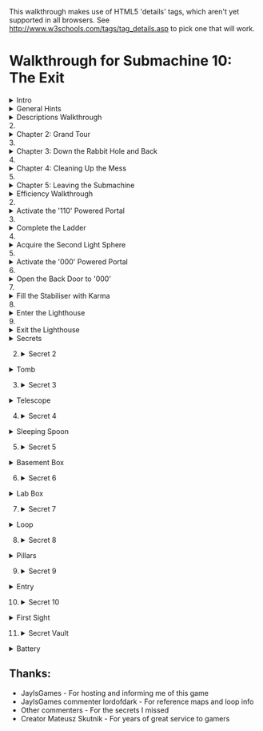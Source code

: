 This walkthrough makes use of HTML5 'details' tags, which aren't yet supported in all browsers. See http://www.w3schools.com/tags/tag_details.asp to pick one that will work.


Walkthrough for Submachine 10: The Exit
=======================================
<details><summary>Intro</summary>
Welcome to the final "Submachine" game! The series has spanned 10 episodes in as many years. The creator, Mateusz Skutnik, has finished up with the best art and longest trek so far. I've enjoyed the series greatly, so I wanted to put some work into a good walkthrough for others. Prior experience with Submachine in not necessary, but there are many references to previous games for those who want to look back.

The game world consists of 8 major areas, each of which has a portal back to a section of a previous Submachine game. The graphic style is that of the original, but updates were made so that they'd be appropriate to the new game. Most of the game play involves clicking switches, collecting items, and finding out where to put them.

There are a few parts to this walkthrough. I try to have progressive hints throughout, so that you can figure out as much as possible on your own. Also, each successive part is more detail oriented, so you can look for high level hints in the "Hints" section, detailed directions, you'll need to check out the "Efficiency" section.

"Explanations Walkthrough" leads you to clues to what you need before finding those items. It's a lot of back and forth, but hopefully you will understand what's going on. "Efficiency Walkthrough" is designed around subgoals for accessing the ending. Items are collected and used at convenient times with no explanation about what they are.

"Secrets" contains info for getting the ten small red balls that are used to access extra text just before finishing the game. Items used solely to acquire secrets are mostly ignored by the main walkthroughs, except under special spoiler tags.

I label areas mainly by their teleporter coordinates. So, '101' means first and third buttons depressed before activating teleporter. I also use a 'P' to mean through the powered portal. So '110P' means the area from the beginning of Sub 6: The Edge.

Remember that the game is designed so that you can't get stuck. No matter what you've done, what you have, or where you are, you can still reach the ending! (And you can still get all the secrets!)

Enjoy!
</details>
<details><summary>General Hints</summary>
- You're not stuck.
- Really, you're not stuck. The ending is reachable from any situation.
- The secrets are also reachable from any situation.
- If an item came from a device, it probably goes into a similar device.
- Mechanisms with little red and green lights need to be activated elsewhere.
- Pick up everything. There are no useless items.
- There are a few useless mechanisms.
- Most mechanisms have visual clues for how to activate them. Like missing pieces.
- If a mechanism stops working, you don't need it any more.
- Some obvious items are for non-obvious secrets. Progress is better than completion.
- There are some things you'll understand early, but can't be solved until much later.
- All ten secrets are small red balls. Some are hidden in "plain sight".
</details>
<details><summary>Descriptions Walkthrough</summary>
This takes you through the game, pointing out clues. It's more commentary than directions, so it's good if you want vague hints, or want to read about a previous section to see if you missed an obscured clue. The back story is left out, but you're led to in-game papers that describe it. Secrets are dealt with as if they were normal game items, but more vague and left out of the spoiler hints. This walkthrough is set up as if it's telling the protagonist's story. Read the Efficiency Walkthrough section if you need clearer guidance.

This is written as if we have everything we need to pass each obstacle. The player will have to jump back and forth between areas to actually reach the area in the next paragraph. Read about what you see, for subtle hints about what to do next. Spoiler hints will say where to go, but not what to do there or the best order to do anything.

Progressive spoilers: character of the game, descriptions and clues, search locations

1. <details><summary>Chapter 1: Where Am I?</summary>
  The first part of the game is simple and linear. Explore a bit, click to collect items, and use them where you can. Don't miss the 'Backpack' early on, you have limited inventory space! Figure out how the game works. Pass though rooms and portals. Find the teleporter to finish this part.
  1. <details><summary>Docks</summary>
    - We start off on an unstable platform with stone floating around. This seems to be a technologically mixed area that plaques call the Northern Garden docks. There are four labeled 'docks'. There's a ship anchored (literally) to one of the docks, but we can't see it. There's a ladder, but all it has is a glowing orb at the top. It seems small enough to grab. A hole in the ground leads to a machine that doesn't do anything, but does have a hole for something. Pieces of the wall are floating around. They seem to be centered on something. There's a building blocking our path. The circular device nearby looks like it might be useful.
    - <details><summary>Hint</summary>
      Put the Light Sphere in the circular device to gain access to the building.
      </details>
    </details>
  2. <details><summary>Control Room</summary>
    - This is a modest building that seems in disrepair. There are some levers upstairs labeled like the docks. What dock was the ship at? There's a backpack by a chair that looks useful. The stairway doesn't go anywhere. What breaks up support beams but leaves them floating? There's a vending machine in the corner. It seems to require an id card. Maybe there's one on the ship?
    - <details><summary>Hint</summary>
      Click the lever marked '3' to move the ladder to the ship.
      </details>
    </details>
  3. <details><summary>Ship</summary>
    - We can reach what seems to be a space ship, but it still needs power. Luckily, there's ship number card by the entrance, and those cables go right into the machine we saw.
    - <details><summary>Hint</summary>
      Take the Id to the vending machine, insert it to get a Bottle Fuse, take it outside to the machine in the hole. Insert it and press the button.
      </details>
    - The ship is so old that there's mold everywhere! It's interesting to look at, but probably doesn't do anything anymore. Maybe there's some scrap to collect on board. We found the bridge, but the security is still in place, and we don't have a captain's ID badge, or whatever goes in the other slot. There's a hatch missing a handle, maybe that's still around somewhere.
    - <details><summary>Hint</summary>
      The Door Valve is on the other side of the ship. Insert it into the hatch and click to open it.
      </details>
    </details>
  4. <details><summary>Old House</summary>
    - We found a karma portal like the ones in previous Submachine games. They'll probably take us to many unusual places. This place seems like an old house. The way is blocked a bit, but nothing too difficult to handle. There's a hole in the floor with a little red ball at the bottom. Looks like something valuable, but we can't reach it. Even if we found a long stick to reach, it's so far down that grabbing it would be a problem. There's some strange equipment around. One large capsule has lights on it and a panel that might open, but it won't and the device seems inactive. The nearby door is shut and not opening. There's another unusual device on a lower level, but it seems to be missing some parts. All the statues are facing some brick structure that seems subtly out of place with the house. It must be important.
    </details>
  </details>
2. <details><summary>Chapter 2: Grand Tour</summary>
  Now that you have access to a teleporter, there are many worlds to explore. Go from place to place collecting and using items. About half of them are used in the area you found them in, the rest go through the teleporter. Use the teleporter to get to areas new to this game. Use the powered portals to get to areas from previous Submachine games. You'll finish this part of the game when you gather all the pieces to activate the powered portal in the first area.
  1. <details><summary>001 The Pyramid</summary>
    - There's a bunch of ancient Egyptian stuff around, but the pyramid walls look like copper. There's a couple of geared devises on walls, but neither is complete. There's a totem with Hieroglyphics on it, and there are some papers around with the same symbols. A box on an upper level has the same symbol as the totem, but it doesn't seem to do anything. There are a couple of jackal heads that teleport us between them, which is odd because there are ladders that reach them both. There's also an odd gray stone device with buttons, attached to a socket. There's nothing around that fits in, though.
    - <details><summary>Hint</summary>
      The last hieroglyph page is in 111. The Karma Vile for the stone device is in 110P. You get the first Cog Wheel from the box when the totem is set up properly. The other 3 are in 001P, 101P, and 011.
      </details>
    - The ladders both drop down into compartments below. There's a glowing portal down one, and a glowing device down the other. They look useful. 
    </details>
  2. <details><summary>010 The Excavation</summary>
    - Looks like a work site, but the drill is busted. It's turned off and there's a handle in what looks like red sand. It appears to be solid. There's sand on the other side too, but it doesn't fill the hole. There's a machine that seems to open a hatch somewhere. There's a glowing Range Confirmator that may need power.
    - <details><summary>Hint</summary>
      Get the handle and put it on the drill. Open the handles and pull both levers to activate it.
      </details>
    The drill must have already done its work, because there is equipment down its hole. One of the Range Confirmators is in a socket with a green light. There are two other sockets with red lights. There are two airlocks, but one is missing a handle. We can get past the other one. There's a closed hatch and a bar that looks like a handle.
    - <details><summary>Hint</summary>
      Open the other airlock with the handle, place both Confirmators in the sockets and activate the machine to open the hatch.
      </details>
    - There's a piece of paper with a some kind of rune on it here, and a large portal beyond the hatch.
    </details>
  3. <details><summary>011 Shiva</summary>
    - This place consists of three large metal spheres, connected by a large pipe. The pipe is busted open and we can climb inside. Unfortunately, there are security fields blocking access to two of the spheres. We can enter the third, which has some kind of rotating device. Activating it changes some of its lights from red to green and vise versa, but anything but the original position puts up a security gate to that we can't leave. We can go all the way around the largest sphere and enter through a hatch. It seems to be a computer interface. There are a lot of green lights around. What could those be?
    - <details><summary>Hint</summary>
      Use a Insulator Cap found in 101P to block the exit security gate. We'll assume the that emergency protocol has also been activated. It's in 110P
      </details>
    - With the security gates partially deactivated we can enter all the spheres through the busted tube. The left sphere has a large portal in it. The right sphere now has a ladder visible that exits below. There's a copper Cog gear here.
    </details>
  4. <details><summary>100 Royal Storage</summary>
    This place is full of old structures that seem to be held together by advanced technology. There are time and space anomalies all around, so movement doesn't always end up where we expect. There are signs naming five separate storage facilities. There's nothing else of interest here.
    - 32/1 is all red brick inside. There doesn't seem to be any order to the rooms, and backtracking leads to new places rather than old ones. It would be easy to hide somthing in here. Luckily, the total number of rooms seems low. There are items scattered about, and two metal devices in walls. One seems to need completion, with oblong recesses in it. Another looks like a secure box we don't have access to.
    - <details><summary>Hint</summary>
      Fill the first device with Karma Fuses to access the second.
      </details>
    - 33/1 is very small. There are some items on the floor, and you see all of it before returning to the entrance.
    - 33/2 is also very small. Every exit leads back to the entrance, except the ones at the entrance. There are some things on the floor, but the large portal seems to be the reason this vault exists. Unfortunately, it's not active. There are round sockets in the wall nearby. Maybe it construction wasn't completed.
    - <details><summary>Hint</summary>
      Fill the corners with Loop Stabilizers to active the portal.
      </details>
    - 33/3 has much more space inside, and has some kind of order to it. The left doors all lead to the same places, and the same is true for the other doors and ladders. Backtracking to previous rooms is somewhat possible. There are a lot of devises on the walls! Most of them have red and green indicators and labels, though there is one dial with labels from all the other devices, and one with multiple red lights with a panel that might open. There's also a large capsule here that looks similar to the one near the first teleporter. Far from the entrance, there's a paper with some history about an escapee. Maybe there's hope of escaping?
    - <details><summary>Hint</summary>
      Activate each device after setting the dial to its label. 
      </details>
    - 33/4 is also large, but as long as we don't go too far and end up at the entrance, we can backtrack through any rooms we visit. There are items lying around and a paper on the wall with a strange symbol on it. There are three devices on walls. One of them has two indicator lights on it.
    - <details>
      Activate the two devices and then collect an item from the one with lights.
      </details>
    </details>
  5. <details><summary>101 Cliff Side</summary>
    - There's not much here. There's an older stone statue of an ox that's missing some pieces, a paper with some strange message about multiple dimensions, and a piston. The piston activates a ladder that leads to an upper ledge. The piston there is missing, though, so we can't reach higher. There's a big spherical machine that is missing something according to the pedestal nearby. There's a metal piece that's almost fallen off the ledge, but it doesn't fit in the machine.
    - <details><summary>Hint</summary>
      The Stone Grapes are in 011P and 001. The other ox statue is in 110. The Ladder Piston is in the ship near the start of the game. The Data Tape is in 001P.
      </details>
    - Even with the machine satisfied, it doesn't seem to do anything useful. It only says that it's finished was it was doing. Maybe those cables are communicating with some other machine? The upper ledge has paper with a strange symbol on it. And a large portal.
    </details>
  6. <details><summary>110 Murtaugh's Lab</summary>
    This place is huge! It also seems to be falling apart, like the docks, there are paths that lead to empty space and broken walls floating about. There's a machine on the far wall with a socked for some large device. There are three doors around the teleporter.
    - The left room is the most broken up, and things are scattered around the floor. There's a paper on the wall. Someone may have been studying the strange behavior.
    - The center room was poorly barricaded, probably because of some fancy equipment in it and its back room. There's a large capsule here like the one near the first teleporter. There's also a magnifying glass that doesn't have an experiment running. We could use it if needed without disturbing anything. There are skulls on tables and in drawers. Why would anyone want to look at skulls?
    - The third door just leads to three more! The left one has an out-of-place old stone statue of an ox, and a box with mostly small things around it. The center door leads to a large portal. It's got a number of smaller devices connected to it with wires. Half of them have green lights and hold a metal thing like the ones lying around the floors here. The other half are empty with red lights. The right door contains a large version on an experiment. The experimenter seems to have found a way to repair broken walls!
    - <details><summary>Hint</summary>
      Fill the portal devices with Vector Finders. 3 are here, the others are in 101 and 100.
      </details>
    </details>
  7. <details><summary>111 The Monastery</summary>
    - If there were monks here once, they lived a spartan life. Most interesting things look like they came from elsewhere. There's a paper with what looks like hieroglyphics on it. There's a metal bar near a statue. There's a large capsule like the one near the first teleporter. There's some electric device, that could be a sender or receiver. There's a large portal that looks like it belongs here, strangely enough, but it's not active. There's also a circular stand like the one used to gain access to the control room to power the ship. Too bad we can't remove the Light Sphere from there.
    - <details><summary>Hint</summary>
      Use a Light Sphere from 101P or 100P to get an item that powers the portal. 
      </details>
    </details>
  8. <details><summary>001P Submachine 5: The Root</summary>
    - We no longer have the metal keys to use the local teleporter, and it looks damaged by the karma portal anyway, so we're stuck in this area. The Coil we placed back then seems to have exploded, leaving a Light Sphere. There's a gear in the tub that looks out of place. We can move some panels from the wall to reveal a handle we didn't notice before. There's a ladder that leads to a socket in the wall. Opening the panel reveals that it's empty. Perhaps there's another one somewhere so we know what kind of thing plugs in.
    - <details><summary>Hint</summary>
      Get a Root Finder from 101P to collect an item from below.
      </details>
    </details>
  9. <details><summary>010P Submachine 4: The Lab</summary>
    - We've been on this roof before, but the ladder is broken, so we can't get to the familiar areas. There's a force field blocking the path, but it's controlled from our side. That's pretty sloppy security, or there's something inside that's important enough to stay there. There's a Light Sphere set up to get us into a new section of the lab. There's a page on the wall, something about time travel. There's a metal Ladder Step nearby, but there's no way it would fit the wooden ladder outside. There's another security device set up, this one is actually keeping us out. Maybe it's as sloppy as the one outside and we can trick it somehow.
    - <details><summary>Hint</summary>
      There's a Chip with security codes hidden in 011P, but you'll need to head to 110 to actually get at it.
      </details>
    - Past the security is a workbench with a tank of karma like the one from the other lab. This one is set up to dispense it. Maybe if we had an appropriate container we could use it to do the miracles we saw in the other lab?
    - <details><summary>Hint</summary>
      The container is in 000, and the miracle works, so it's a late-game item.
      </details>
    </details>
  10. <details><summary>011P Submachine 7: The Core</summary>
    - This is the large shrine we visited before, but it seems to have aged quite a bit. The telescopes that haven't fallen apart still point to the same locations, but the electrical equipment is broken down an full of stones. There are floating blocks outside; this place may be damaged by the same thing that damaged others. The entrance we used last time is completely gone. Looks like someone visited at one point, but there's nothing left of them now but a suit and a skull. There's a large machine in one room that looks like the one on the cliff. The pedestal has the same message on it as well. There's a note left behind saying someone will be back here eventually. Hope that wasn't them in the suit.
    - <details><summary>Hint</summary>
      Satisfying the machine at 101 will provide an item here.
      </details>
    </details>
  11. <details><summary>100P Submachine 3: The Loop</summary>
    - This was the place we were stuck doing puzzles for what seemed like forever. The rooms aren't stable like before, though. They're randomized like in another vault. There are so many rooms, it's hard to reach a location. There are two valve enclosures with four positions each, but one valve is missing. There are two receiver bells with dials that need activation before they'll turn. All four of these items are labeled. There's a devise with all those labels on it, with similar bells, and columns with lights that might move. There's a grid of some kind of material, with the corners of the grid missing. There's a device that seems to be ripped out and has wires dangling. Finally, there's a mount with two lights, presumably where the reward for this puzzle is kept.
    - <details><summary>Hint</summary>
      The missing valve is in the basement past the back door of 000. It might still be locked at this point. Use the valves to line up the lights with a bell, then turn the dial of the corresponding bell. Repeat. Grab the reward. More hints are in the Efficiency Walkthrough, but this is a long difficult puzzle, so don't get discouraged.
      </details>
    </details>
  12. <details><summary>101P Submachine 8: The Plan</summary>
    - This is a small section of a world visited not long before. The Coil is still there powering the dimensional locater, but the ladder is missing. We no longer have the controller that let us jump between worlds. Luckily, someone has set up a light sphere crown to get us into the pod without it.
    - <details><summary>Hint</summary>
      There's a Light Sphere below and the other is in 001P.
      </details>
    - Some of the equipment has been removed from the pod, but they left a Cog above and didn't open the hatch after unlocking it. We've seen some Ladder Steps around, maybe if we get enough we can reach the area below us for the first time.
    - <details><summary>Hint</summary>
      The 3 Steps are in 111, 010P, and 110P.
      </details>
    - We made it down the ladder! There is a Light Sphere here, along with instructions for setting up the crown above. There is a little round device in a computer socket that isn't doing anything but make blue light. Maybe it will be of more use elsewhere. 
    </details>
  13. <details><summary>110P Submachine 6: The Edge</summary>
    - This the the place we were dropped off to die when we couldn't pass a security check. The teleporter looks worse than before, and pieces of wall have fallen down, revealing an entrance we never say before. Too bad there's no valve on that hatch. There's some new equipment set up, some sockets, what could those have been for? Around the corner, there's a paper with a strange symbol on the wall. The path beyond seems to have broken off. The vents are rusted enough to remove the covers and enter.
    - <details><summary>Hint</summary>
      There's a fuse for the socket in the lighthouse. The valve is in one of the vents.
      </details>
    - There's a security system on through the left vent, but all the green balls needed to disable it are there. There are some items on pedestals (or fallen off), those must be important. There's also a large capsule like the one near the first teleporter.
    - The right vent has a four-way split with a machine controlling where to go, but it's blocked, so we can only go up. There's another one of those robot storage devices that seem to be everywhere. This one has something glowing in it. The valve nearby is locked just like the entry machine is.
    - <details><summary>Hint</summary>
      The Block Remover Tool is in the other vent. Use it on the center of the machine, unlocking it and the valves.
      </details>
    - The valves control which two exits are open at any time. There are a few items around that could be useful, including the Hatch Valve for the hatch outside. Beyond the hatch is another security point like the one in the vent, but this one is missing the Plasma Charges that unlock it. We'll have to find those.
    - <details><summary>Hint</summary>
      There's a Charge in each vent, and the other in in 011.
      </details>
    - Beyond the security point is a monitor and a door labeled S3C. The monitor is for activating an evacuation protocol, but it doesn't open the door. It's a computer, so it's probably connected to somewhere else. Perhaps there's a way out available now.
    - <details><summary>Hint</summary>
      The protocol is for 011. The door is opened in the ship at the beginning of the game.
      </details>
    - It's like a treasure vault in here! There are nearly a dozen security stops, which lead to info about this place. We had a few of the little red balls that access it all. We should look for others.
    </details>
  14. <details><summary>111P Submachine 9: The Temple</summary>
    - We just came from here but it looks like a lot of time has past. There's a lot more red 'sand' everywhere, and the only accessible plaque is broken. It covers up most of the places we knew about. Finding an item in this would be like finding an needle in a haystack. There is one place to go, past a hole in the stairway where it looks like someone set up a dimensional locater. Too bad we don't have the control device, but it's broken anyway. There's a wire to some holding cylinder. If we can power it we might salvage something from this trip.
    - <details><summary>Hint</summary>
      The Coil is in 101P
      </details>
    </details>
  </details>
3. <details><summary>Chapter 3: Down the Rabbit Hole and Back</summary>
  This part of the game is again more linear, with a little backtracking. Explore the oldest sections of Submachine games in order to open up the rest of the options. Don't be afraid when the exit disappears on you. You'll find another way out to end this part of the game.
  1. <details><summary>000P Submachine 2: The Lighthouse</summary>
    - This place was the real beginning of journey through the Submachine. Now it's so full of this red stuff that we can't go very far. There's a Light Sphere where the wisdom crystal was once. But it was taken, so the light is a mystery. The box with all the wires seems to have blown a fuse or something, since one of the levers is inactive. The path up is blocked, but there's a light crown around to get us to the other side of the room. The ladder won't extend, one of the wires is broken. There's a little box like the one in the lab nearby. There's also a transmitter hooked up to a grid of strange symbols, like the ones we've found on paper.
    - <details><summary>Hint</summary>
      Enter the 4 runes into the transmitter. The papers are at 010, 100, 101P, and 110P. The receiver is at 111. Use the item to fix the wire, and pull the lever on the box to extend the ladder
      </details>
    </details>
  2. <details><summary>Submachine 1: The Basement</summary>
    - Ah, the original Submachine game console. There's a note about the lab stuff nearby, but the game is where we first noticed something was different. And there's a karma portal here. Maybe we can here from somewhere else originally? Through the portal is a setup like at the end of the game, but it's all real... and fake! It's a bunch of paintings that make it look like we've reached the outside. The path circles a tower, but part of it is broken up with more floating walls. There's an elevator here. Looking out from it the paintings seem real. Well, real enough for a game. This is the ending of Submachine, and we're retracing our steps back through it. Maybe it was all real after all?
    - Well, these red rooms are new, but the elevator disappeared from under the same symbol it appeared under back then. There seem to be unsolved problems here. Levers and stones and switches. It's still like a game setup, everything nearby just needs to be rearranged properly, and maybe we'll get to the portal behind the glass. The raised bed doesn't seem all that necessary, though.
    - <details><summary>Hint</summary>
      The stone goes on the scale, the stone gets turned to match the mark on the other one, the switches need to be flipped, and all 4 levers can be collected and inserted into their spots around the glass.
      </details>
    - Now this is familiar! All the puzzles here are just as we left them, but more broken apart and moldy. It must have been real after all! Well, lets collect all the items from before, maybe they'll be useful outside. There's a portal where the original exit was. The wisdom crystal is missing of course, but there's another Light Sphere in its place. Maybe they 'grow back' after a long enough time? Continuing to retrace our steps leads us back to the old house. Did we come from here originally?
    </details>
  </details>
4. <details><summary>Chapter 4: Cleaning Up the Mess</summary>
  This part of the game is about traveling around, dealing with all the unfinished business you've noticed along the way. Find a way to reconstruct damaged sections of the world. Collect and use all the secrets now. Reach the giant bulb at the top of the lighthouse to move on to the last part.
  1. <details><summary>Find a tool</summary>
    - We're back at the house, and have access to every location and portal. Are there any mysteries we couldn't deal with before that we can now? How about the large capsule right here by the door?
    - <details><summary>Hint</summary>
      Use the 4 Fuses from the basement to activate the 4 capsules. They're in 100, 110, 110P and 111.
      </details>
    - There's an Empty Karma Stabilizer inside. Perhaps we should fill it with karma?
    - <details><summary>Hint</summary>
      The karma tank is in 010P.
      </details> 
    </details>
  2. <details><summary>Perform the miracles</summary>
    - Leaving the lab, we see that the roof tiles dislodged by proximity to the karma portal are reacting to the Stabiliser. Using the Stabiliser on them actually fixes the broken roof! How many other places did we come across that had broken, floating pieces?
    - <details><summary>Hint</summary>
      at least 11 ;-) (but one was the roof you just fixed, and two can't be fixed)
      </details>
    - There were so many places to go! Mostly there were Tiles to collect. There was a pathway with a message about a sentient machine, a box of junk that looked interesting, and more! The one in the basement was really confusing, The submachine game seems like a real place, but the portal took us to some electronic world. Were we really in the game? This last place has a door that seems to be unlocked by placing Tiles above it. Let's see if we have all 4.
    - <details>
      The tiles are in repaired karma portals in 000, 000P, 110, docks.
      </details>
    </details>
  </details>
5. <details><summary>Chapter 5: Leaving the Submachine</summary>
  Almost done! The karma doorway leads to the top of the lighthouse. The items in the there are used to acquire the pieces of the final mechanism. It's not very hard either. Just don't activate it if you want to try to get all the secrets. You have to start over from the beginning once you see the ending.
  1. <details><summary>Enter the Lighthouse (Submachine 2)</summary>
    - Past the doorway is a steel room with a note about entering the Submachine, and what looks like a security system. There are two fuse sockets that may need to be filled.
    - <details><summary>Hint</summary>
      The Fuses are in 011P and 100P
      </details>
    - The ladder leads to the lighthouse. There's another note about a sentient machine. The large lamp we powered back then is still active! Too bad it didn't take us out of the submachine then. Better not try again that way. Since it didn't work, we might as well take these items nearby.
    <details><summary>Hint</summary>
      - The large lamp still leads back into the loop like it did before!
      </details>
    </details>
  2. <details><summary>Leave the Submachine for good</summary>
    - With the ID we can get further into the ship. It turns out it was just an observation deck, but there's some equipment up here. There's also a note about the lamp turning off. Will someone be expecting us? 
    - We have a Portable Light Crown and the Light Sphere that activates it. Now all we need is a place to set it up. There was a note about needing something else as well. Maybe whatever that is will be the last clue to making this work.
    - <details><summary>Hint</summary>
      The note was in 101P, get the Converter in 110P. Set it all up in the lighthouse.
      </details>
    </details>
  3. <details><summary>Enjoy the Ending!</summary>
    They are Murtaugh and Elizabeth. They are the people the notes have been written by or about for the entire Submachine series. See the karma arm? This game would have been much easier with one of those!
    </details>
  </details>
</details>
<details><summary>Efficiency Walkthrough</summary>
Here you'll find what I think is a really efficient path through the game. It's not the common path, but I've left directions in each goal for getting the stuff you've missed if you're not following along. It's divided into milestones and steps. If you don't know what to do, check which milestones you've completed and take a look under the next one you haven't.

Progressive spoilers: strategy, steps broken down, solutions and pointers

1. <details><summary>Reach the Teleporter</summary>
  Look around and do a bunch of obvious stuff. You can ignore the Backpack if you're following this walkthrough, but you may want it just in case. You'll eventually find a red and white mechanism with three buttons in a row and one underneath. That's the teleporter. The top three set the location and the bottom one activates it, sending you to another, different-looking teleporter. You're at 000 currently.

  - <details><summary>Step-by-step</summary>
    1. There's a Light Sphere at the top of the ladder
    2. Use it to access the building. 
    3. Use the levers to move the ladder to the ship.
      - <details><summary>Hint</summary>
        Third from the left goes down, rest stay up
        </details>
    4. Get the Ship ID Number and use it to get a Bottle Fuse.
    5. Power up the ship and enter.
    6. Get the Door Valve and Ladder Piston from the ship.
      - <details><summary>Hint</summary>
        From entrance, Valve is left then up all the way, Piston is right all the way and up, then left
        </details>
    7. Use the Door Valve to exit the ship
      - <details><summary>Hint</summary>
        Exit door is right from the Piston
        </details>
    8. Click through obstacles to reach the teleporter.
    </details>
  - <details><summary>Secrets</summary>
    None accessible now
    </details> 
  </details>
2. <details><summary>Activate the '110' Powered Portal</summary>
  For this we need 5 Vector Finders, but 3 are in 110 in rooms near the portal. We need to teleport to two places to get them before heading to the portal. For efficiency, we should take a Plasma Charge with us, found in a fourth teleport location, and well hidden. You can get all of these items without needing any others.

  - <details><summary>Step-by-step</summary>
    1. Visit 100, get the Vector Finder, it's somewhere left of the teleporter
      - <details><summary>Hint</summary>
        Enter the storage vault, there's only one left of the teleporter. The doors lead to 5 random rooms, so keep clicking until you see a metal object in front. Get it and click doors until you see the vault arms, signifying the exit.
        </details>
    2. Visit 101, get the Vector Finder, it's nearby
      - <details>
        Use the Piston to call the ladder. Take it up one screen, the Vector Finder is a metal object on the edge of that ledge.
        </details>
    3. Visit 011, get the Plasma Charge, it's a small green sphere
      - <details>
        Follow the ladders all the way around the spheres. Enter the large one at the hatch and go to the left of the massive computer. One of the glowing green things is the Plasma Charge.
        </details>
    4. Visit 110, three rooms have Vector Finders, one has the portal
      - <details>
        Enter the door left of the teleporter, the Vector Finder is down the stairs. Enter the door right of the teleporter, the Vector finder is past obstacles, down a hallway, and inside a desk. Enter the door further right of the teleporter, to see three more doors. The Vector Finder is in the right room and the portal is in the center room.
        </details>
    5. Activate the Portal
      - <details>
        With the Vector Finders selected, click each socket with a red light to insert the Vector Finder. The portal will glow blue.
        </details>
    </details>
  - <details><summary>Secrets</summary>
    Secret 1 is in the vault, you'll be back later, so no pressure. An item for accessing the secret room is here.
    </details>
  </details>
3. <details><summary>Complete the Ladder</summary>
  For this we need 3 Ladder Steps, each in a different teleport location. One is, as you've guessed, behind the portal we just activated. While we're there, we'll save ourselves a trip by getting a rune and activating Shiva's emergency exit protocol. The second Step is a quick grab like the Vector Finders, but we'll collect a paper with a hint while we're there. The third Step will take some work, since we need to gain access to the powered portal to reach it. 

  - <details><summary>Step-by-step</summary>
    1. Enter the portal at 110, find the crawl vents and rune paper.
      - <details><summary>Hint</summary>
        Go left, click to open, left again for rune
        </details>
    2. Enter the left vent, then the right, collecting everything
      - <details><summary>Hint</summary>
        Both vents only have a few rooms. The left one is easy, collect the Plasma Charge, click to deactivate the security grid, and collect the Block Removal Tool. The right one needs the Removal Tool to get the center mechanism working, then there's a wheel in rooms to rotate it. Click once when going through, 3 times when going back. Collect the Plasma Charge in the first room, Ladder Step in the second, and Hatch Valve and Karma Vial in the third.
        </details>
    3. Enter the Hatch right of the portal, activate Shiva's emergency protocol
      - <details><summary>Hint</summary>
        It's high up on the wall. Connect the Hatch Valve and open it. Inside, place the three Plasma Charges in the box and click the screen to deactivate the barrier. If you're missing a Charge, get it from 011. Click the large screen and click the protocol toggle to change it.
        </details>
    4. Visit 111, collect the Ladder Step and paper with Hieroglyphics
      - <details><summary>Hint</summary>
        Step is far right of teleporter, paper is far left.
        </details>
    5. Visit 010, activate the drill
      - <details><summary>Hint</summary>
        At the far left of the teleporter is a handle, connect it to the drill and open both handles. Pull the lever you just passed, then come back and pull the handled cord to activate the drill
        </details>
    6. Grab items underground and use them there to find the portal
      - <details><summary>Hint</summary>
        Enter the hole right of the teleporter, collect the Range Confirmator. Enter the drill hole, place the Confirmator in one of the sockets. Get the Air Lock Handle in the bottom right and use it to open the Lock at the bottom left. Get the other Confirmator and the rune paper behind it. Place the Confirmator in the other socket. Activate the hatch in the other hole, then return to the hatch to find the portal beneath.
        </details>
    7. Enter the portal, collect the Ladder Step
      - <details><summary>Hint</summary>
        Grab the Canister powering the portal blocking your path and proceed inside the building. The Ladder Step is down the stairs and to the left.
        </details>
    8. Visit 101 again, grab the rune paper, enter the portal, finish the Ladder
      - <details><summary>Hint</summary>
        Go up to the second ledge this time. If you don't have the Ladder Piston set up, get it from the Ship and set it up. There's a rune paper at the top, then the portal. The ladder is just left of the portal, use the Steps to complete it.
        </details>
    </details>
  - <details><summary>Secrets</summary>
    The Secret Vault is the door labeled S3C, but you can't get in yet
    </details>
  </details>
4. <details><summary>Acquire the Second Light Sphere</summary>
  The first sphere is just beyond the ladder in 101P, but this is the 'harder' one to get. If you found the 'easy' one first, see 'Complete the Ladder' above to access this one. Use the Light Sphere to access the pod, and collect the other 4 items in this area. There are no more puzzles here. Avoid the paper. It has a hint for the end of the game, but it will fill an extra inventory slot so it's not worth it unless you're collecting them. After this area we'll grab the other Cog Wheel, and go collect the 'easy' Sphere. We waited so that we can complete that entire area, including past the portal, in one trip!

  - <details><summary>Step-by-step</summary>
    1. Collect 4 items in 101P
      - <details><summary>Hint</summary>
        There's a Root Finder left of the ladder. Use the Light Sphere to access the pod. There's a Cap in the hatch and a Cog up above. The Coil is next to the portal out.
        </details>
    2. Visit 011, the route has changed, and there's a Cog Wheel nearby
      - <details><summary>Hint</summary>
        Enter the busted tube and head into the lower sphere. Use the Insulator Cap on the mechanism to avoid getting locked in. Head into the large sphere and take the ladder down to get the Cog Wheel. If there's no ladder, activate it in 110P. If you don't have the Plasma Charge you need, it's at the left of this large sphere. The instructions are in 'Complete the Ladder' above.
        </details>
    3. Visit 001, reach the portal
      - <details><summary>Hint</summary>
        You should already have the Cog you need, but you'll need the other one in a minute so lets get it. There's a totem right of the teleporter. Go up twice to find the hint papers for it. They are Hieroglyphics and repeated symbols show you how to line up the papers. If you don't have the third one already, you can get it from 111, but it would be easier now to just try all the options for the last symbol. The box up and to the left will be open if all the symbols are correct. Collect the large Cog Wheel and use it in the nearby mechanism to lower the ladder. There are two, but the Cog only fits in the correct one. Follow the ladder down to reach the portal.
        </details>
    4. Collect 3 items past the portal, including the Light Sphere
      - <details><summary>Hint</summary>
        The Light Sphere is visible, and the small Cog Wheel is in the tub. 
        Clear the metal plates on the far right to access another portal. Use the Root Path Finder (described above) to reach the Data Tape.
        </details>
    5. Finish up the area by collecting the last 2 items
      - <details><summary>Hint</summary>
        Exit the portal and use the Cogs (described above) in the other mechanism. Head down to the jackal head and click until it brings you to the other one. There's a ladder down to a Portal Charge, and a device that takes the Karma Vial and gives a Stone Grape when the third button from the top is clicked. If you don't have the Karma Vial, get it from the tunnels left of 110P. Use the Jackal to get back to the teleporter.
        </details>
    </details>
  - <details><summary>Secrets</summary>
    Nothing here
    </details>
  </details>
5. <details><summary>Activate the '000' Powered Portal</summary>
  By now you've seen most of the areas, and we'll see most of the rest for this objective. The goal is to make use of your items to get 3 Portal Stabilisers and a Portal Charge. We have to visit one of two locations twice to finish up, so we'll pick the one that's quicker. Depending on how you used the first Light Sphere, you may have different items, so the first step is to use the second Sphere to get caught up.

  - <details><summary>Step-by-step</summary>
    1. If you haven't yet, use the Light Sphere at 101P, then finish 001
      - <details><summary>Hint</summary>
        This is described above in 'Acquire the Second Light Sphere'. The end result should be: Insulator Cap, Coil, Portal Charge, Stone Grape, Data Tape
        </details>
    2. Use the other Sphere in 111, get the Portal Stabiliser in 111P
      - <details><summary>Hint</summary>
        You can use the Sphere down the right ladder. You get a Glyph that powers the portal. There's only one thing to do in 111P, go left and up the stairs to plug in the Coil and find the Stabiliser at the end of the wire.
        </details>
    3. Quick stop at 101 to drop off the Data Tape
      - <details><summary>Hint</summary>
        That big computer on the ledge needs it
        </details>
    4. Visit 011P, get Stabiliser, Grape, and Skull
      - <details><summary>Hint</summary>
        If you can't get there, use the Insulator Cap in the lower sphere to enter the left sphere. There's a Grape Stone in the box on the floor, a Skull in one of the rooms, and a Stabiliser in another.
        </details>
    5. Quick stop at 101 to drop off 2 Grape Stones
      - <details><summary>Hint</summary>
        The ox statue to the left needs completion
        </details>
    6. Visit 110 to get the Stabiliser, drop off Canister
      - <details><summary>Hint</summary>
        Go right from the teleporter. The door left of the portal door has the Stabiliser. Left from the teleporter is a socket for the Plasma Canister. Take the short detour if you're collecting secrets, it will save an inventory space.
        </details>
    7. Activate the 000 Portal
      - <details><summary>Hint</summary>
        Actually, don't do it yet. Save the trip and start the next walkthrough section to get the clue first. It's a big milestone so it deserved to be written here... You have all the items, so head right and down from the teleporter to reach the portal. Plug in the 3 Stabilizers and Portal Charge, then press the lever to activate the portal.
        </details>
    </details>
  - <details><summary>Secrets</summary>
    Secret 2 is in the tomb. Secret 3 is in the shrine, you'll be back there later.
    </details>
  </details>
6. <details><summary>Open the Back Door to '000'</summary>
  The puzzles here are mostly local, so enter the portal and keep pressing forward. There's a place to backtrack at the beginning, so we'll get the last rune paper first to minimize that. There are a bunch of items to get just before reaching the door, so it's best to get them now.

  - <details><summary>Step-by-step</summary>
    1. Visit 100 to get the last rune paper
      - <details><summary>Hint</summary>
        Far right of the teleporter there's a ladder up to 33/4. Enter and go right until you see the rune paper on the wall. Go right again to return to the entrance so you can leave. There are puzzles here, but now is not the time to do them. You should have 4 rune papers now. The others are in 101, 110P, and 010.
        </details>
    2. Activate the transmitter in the basement
      - <details><summary>Hint</summary>
        The portal from 000 is right and down from the teleporter. Head down to get a Light Sphere, then up to use it. Left of the path past that is where you enter the runes. Each input has a different set of runes, so click until you see one that's on your papers. Like the temple totem, nothing will happen here when you set all the runes. Now we backtrack and find the receiver.
        </details>
    3. Reach the elevator
      - <details><summary>Hint</summary>
        The rune receiver is in 111, down the ladder left of the teleporter. Take the fork and return to the blocked path. Use it to complete the wire, then head around to the box near the area entrance. Flip the switch to lower the ladder. Head back to the ladder. Use the portal below and head left to the elevator.
        </details>
    4. Solve the red room puzzles
      - <details><summary>Hint</summary>
        Click elevator buttons to reach the red rooms. The puzzles here are all self-contained. Move back and forth between rooms, flipping switches, grabbing items and using them. You'll finish by releasing the glass covering a portal out.
        - <details><summary>More</summary>
          You need 4 Levers. One is on the ground. One is accessed by pressing both switches, then retrieving it from the upper right room. For the third, take the Stone Weight from the lower right and put it on the platform in the lower left. Finally, check the notch in the stone wheels. Move the one to line up with the other, and take the Lever from device just left of the exit. Put all the Levers around the exit to access the portal. An efficient path is: right, all down, all up, all left, exit.
          </details>
        </details>
    5. Grab some stuff on your way back
      - <details><summary>Hint</summary>
        This is a reminiscing area, with no puzzles left to solve. Go down, left and grab the four white fuses. Then up, left, up to the portal. Before you go, you should get the Valve just left of the portal, and the Light Sphere right and all the way up from the portal.
        </details>
    6. Remove the beam from the door to reach 000
    </details>
  - <details><summary>Secrets</summary>
    An item for Secret 10 is near the rune paper, but we don't need it yet and will be back later. Secret 4 is here, you have to backtrack to the red rooms. Items needed for Secrets 4, 5, 6, and 7 are in the yellow rooms.
    </details>
  </details>
7. <details><summary>Fill the Stabiliser with Karma</summary>
  Now we can satisfy the large capsules that we've seen around the place. That will get us a Stabiliser, which we can then fill to make it useful. The idea is straight forward, but it's a major milestone that involves searching back through places we've been.

  - <details><summary>Step-by-step</summary>
    1. If you missed them, get the 4 Fuses and Skull
      - <details><summary>Hint</summary>
        The fuses are in the yellow rooms through the back door in 000, the Skull is from 011P
        </details>
    2. Visit 111, place fuse
      - <details><summary>Hint</summary>
        It's down the ladder left of the teleporter
        </details>
    3. Visit 100 33/3, place fuse
      - <details><summary>Hint</summary>
        Second storage room right of the teleporter. Go right once from the entrance, place the fuse and return the way you came. Again, there are puzzles here, but we'll get to them later.
        </details>
    4. Visit 110, place fuse, get Chip
      - <details><summary>Hint</summary>
        The large capsule is through the door right of the teleporter and down the hall. On the other side of that room is a magnifying glass you can use to examine the Skull.
        </details>
    5. Visit 110P, place fuse
      - <details><summary>Hint</summary>
        Go through the left crawl vent and alternate right and up until you reach the large capsule.
        </details>
    6. Return to 000, collect Empty Karma Stabiliser
      - <details><summary>Hint</summary>
        It's by the door left of the teleporter.
        </details>
    7. Visit 010P, fill Stabiliser 
      - <details><summary>Hint</summary>
        There's a security point in the lower level. Move the pedestal with a click and place the Explorer's Chip on it. Click the scanner to proceed. Put the Stabiliser on the lab equipment and turn the dial on the tank to fill it.
        </details>
    </details>
  - <details><summary>Secrets</summary>
    - Secret 6 is in the lab.
    </details>
  </details>
8. <details><summary>Enter the Lighthouse</summary>
  The Stabiliser allows us to enter many new (small) areas. We need to collect 4 Tiles from them, and 2 Plasma Coils. We finally solve the puzzles in the Royal Storage, unless they've been completed along the way.

  - <details><summary>Step-by-step</summary>
    1. Visit 100, activate portal
      - <details><summary>Hint</summary>
        Explore the vaults looking for Loop Stabilisers and Karma Fuses. They're all 'loops', so doors may not lead where you expect. Start on the right of the teleporter. Down the ladder you can get one of each item pretty easily. The next vault has a Fuse at the right and the portal on the left of the entrance. The next vault has a puzzle to get an item. Set a switch, then activate the corresponding mechanism. Repeat until you get the Stabiliser. The upper vault is hardest to navigate. Solve the puzzle by clicking two different levers, and a panel with a Stabiliser will open. A Fuse is on the ground. Head left of the teleporter to the other vault. Find a Fuse on the ground and use all 4 in a mechanism. Click to activate. Find the Stabiliser in an opened panel. Head right of the teleporter to the first vault. Enter and place the Stabilisers around the portal.
        - <details><summary>If you're really stuck</summary>
          33/3: Enter, Left, Dial to '1', Up, Set Device,  Left, Dial to '2', Right, Right, Right, Set Device, Right, Left, Dial to '3', Down, Set Device, Left, Dial to glyph, Down, Down, Get item, Down, Exit.
          33/4: Enter, Left, Left, Get item, Up, Set Device, Right, Right, Right, Down, Set Device, Up, Left, Get Item, Left, Exit.
          </details>
        </details>
    2. Visit 100P, get Plasma Coil
      - <details><summary>Hint</summary>
        This is the most difficult and annoying puzzle in the game. There are 10 rooms that you reach randomly with each exit click. There are two dials to turn that need to be activated by certain configurations of two Valves, one of which needs to be placed from the inventory. It's all coordinated visually by a device with two small lights on two labeled columns and two labeled transmitter horns. Horns correspond with dials and columns correspond with valves. Set the valves so that the two lights are even with a horn, forming an electric arc. Turn the dial for that horn, which should be lit up. Repeat. Find the panel that should now have two green lights on it. Click to get the Plasma Coil. Find the entrance and get out.
        - <details><summary>If you don't even want to try</summary>
          This only works if you start with the left light on top and the right light on bottom like how the puzzle starts off. Turn the 'left' (with turnstile symbol pointing left) valve 1 time, turn the 'right' valve 2 times. Activate the dial of the glowing receiver. Turn the 'left' valve 1 time, turn the 'right' valve 3 times. Activate the dial of the glowing receiver. Pick up the item. Find the exit. 
          </details>
        </details>
    3. Visit 110, get Tile D
      - <details><summary>Hint</summary>
        Left of the teleporter is a socket for the Plasma Canister. Use it to access a broken karma portal. Fix it with the Karma Stabiliser. Enter to find Tile D.
        </details>
    4. Visit 011P, get Plasma Coil
      - <details><summary>Hint</summary>
        To the right of the shrine is a broken passage. Fix it with the Karma Stabiliser, enter the portal and collect the Coil.
        </details>
    5. Visit 000, get Tile C
      - <details><summary>Hint</summary>
        To the right of the teleporter is a broken wall. Fix it with the Karma Stabiliser to access Tile C
        </details>
    6. Visit 000P, get Tile B
      - <details><summary>Hint</summary>
        Head through the area to the karma portal. Head right to some broken bits in the air. Fix them with the Karma Stabiliser to access Tile B. You'll have to exit the way you came, since the elevator is gone.
        </details>
    7. Return to docks, get Tile A, enter Lighthouse
      - <details><summary>Hint</summary>
        Exit the ship. The wall near the Light Sphere is broken. Fix it with the Karma Stabiliser to access Tile A. Enter the building, go up then take the stairs down. They're broken, but you can fix them. Insert each Tile to enter the door. Insert each Coil and click the screen to call the ladder. Enter the vent and climb the ladder to reach the lighthouse.
        </details>
    </details>
  - <details><summary>Secrets</summary>
    Secret 1 is in a vault. An item for Secret 10 is in a vault, but you may need to get it on the way out to if you're worried about inventory space. Secret 7 is in the loop. Secret 8 is in the lab, as is the other item for Secret 10. Secret 10 is now reachable. Secret 5 is on the way to Tile B. Secret 9 is at the docks.
    </details>
  </details>
9. <details><summary>Exit the Lighthouse</summary>
  There are three items needed to exit, and one you should have by now. The two items to the left and right of the large bulb in the lighthouse can each be traded for one of the others. Put them together in the right place and it's all over. Don't activate them if you want to collect secrets. Once you see the ending you have to start the game over.

  - <details><summary>Step-by-step</summary>
    1. Get the Portable Light Crown from the ship
      - <details><summary>Hint</summary>
        The top of the ship is up from the three way pipe. Insert the Id Card and climb the ladder to get the Crown.
      </details>
    2. Visit 110P, get the Portable Light Crown Holder
      - <details><summary>Hint</summary>
        Right of the teleporter are a couple of fuse sockets. Insert the Fuse in one and take the Holder from the other.
        </details>
    3. If you don't have it yet, get the last Light Sphere
      - <details><summary>Hint</summary>
        It's in the yellow rooms through the back door of 000
        </details>
    4. Return to the lighthouse to see the ending
      - <details><summary>Hint</summary>
        Go back to the docks and under the building to the lighthouse. Insert the Holder in the fuse socket, the Crown in the Holder, and the Sphere in the Crown. Click to complete the game and see the ending.
        </details>
    </details>
  - <details><summary>Secrets</summary>
    Visit the secret vault when you're nearby. You can use all the secret balls to reveal history messages, and a final 'Thank You' from creator Mateusz Skutnik
    </details>
  </details>
</details>
<details><summary>Secrets</summary>
Generally in order of accessibility

Progressive spoilers: hint title, area and needed items, detail

1. <details><summary>Secret 1</summary>
  <details><summary>Storage Vault</summary>
  <details><summary>110 32/1 Nothing needed</summary>
  The secret is on the wall by the upper right light in the room with the mechanism you open to get an item. Click the dot that's redder than the rest of the wall.
  </details></details></details>

2. <details><summary>Secret 2</summary>
  <details><summary>Tomb</summary>
  <details><summary>111P Nothing needed</summary>
  The secret is in a big pile of sand right of the entry point into the tomb. Click the oddly colored highlight to get it.
  </details></details></details>

3. <details><summary>Secret 3</summary>
  <details><summary>Telescope</summary>
  <details><summary>011P Nothing needed</summary>
  Collect two parts of a telescope from rooms in the shrine and assemble them on a mount in another room. Look through the telescope to release the secret.
  </details></details></details>

4. <details><summary>Secret 4</summary>
  <details><summary>Sleeping Spoon</summary>
  <details><summary>000 Red area, after completing powered portal</summary>
  Take the Spoon back to the previous area from where you found it and place it on the raised bed. The little door will open revealing a secret.
  </details></details></details>

5. <details><summary>Secret 5</summary>
  <details><summary>Basement Box</summary>
  <details><summary>000P, with Pearl</summary>
  Get a Pearl from what looks like a faceless upright clock in the area behind the locked door. Put it in the box just off the main route through the powered portal.
  </details></details></details>

6. <details><summary>Secret 6</summary>
  <details><summary>Lab Box</summary>
  <details><summary>110, with Pearl</summary>
  Get a Pearl from what looks like a faceless upright clock in the area behind the locked door of 000. Put it in the box through the left door of the three at the right of 110.
  </details></details></details>

7. <details><summary>Secret 7</summary>
  <details><summary>Loop</summary>
  <details><summary>100P, with 4 Stone Cubes</summary>
  Get four stone cubes from the floor of a room past the locked door in 000. Travel through the loop until you see a grid with missing corners. Place a cube in each corner. Travel through the loop until you see the backing of the grid, with a secret available.
  </details></details></details>

8. <details><summary>Secret 8</summary>
  <details><summary>Pillars</summary>
  <details><summary>110, with Karma Stabiliser</summary>
  At the far right of the area are some broken pillars. Repair them with the stabiliser to access the secret.
  </details></details></details>

9. <details><summary>Secret 9</summary>
  <details><summary>Entry</summary>
  <details><summary>000 Docks, with Karma Stabiliser</summary>
  Return to the place of your entry to the game, far left of the Docks. Repair the wall to access a karma portal to a little place with a secret.
  </details></details></details>

10. <details><summary>Secret 10</summary>
  <details><summary>First Sight</summary>
  <details><summary>000, with Long Stick and Metal Spring</summary>
  The first is the last! Enter 100 33/4 (top right vault) and go right three times to find a long stick. Go to 110, left along the bridge made using the Plasma Canister. Repair the wall and enter the portal to find a box with a spring inside. Combine the stick and spring by clicking one on the other. Use the stick on the visible secret in the hole to retrieve it.
  </details></details> </details>

11. <details><summary>Secret Vault</summary>
  <details><summary>Battery</summary>
  <details><summary>110P, Battery</summary>
  Gain access to the vault door during normal game progression. (Find a Hatch Valve in the tunnels to the left of the entry to 110P. Use it on the hatch to the far right of the entry. Enter, and disable the force field with three plasma charges found in the tunnels and 011.) Find a Triple A Battery on the floor under the stairs in 110. At 000 Docks, place the battery in the slot in the ship near the captain's id reader. This opens the door to the secrets vault, at 110P
  </details></details></details>
</details>

Thanks:
-------
- JayIsGames - For hosting and informing me of this game
- JayIsGames commenter lordofdark - For reference maps and loop info
- Other commenters - For the secrets I missed
- Creator Mateusz Skutnik - For years of great service to gamers



